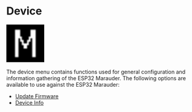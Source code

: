 # Device
<p align="left">
  <img alt="ESP32 WROOM-32U" src="https://github.com/justcallmekoko/ESP32Marauder/blob/master/pictures/icons/device_22.bmp?raw=true" width="100">
</p>
The device menu contains functions used for general configuration and information gathering of the ESP32 Marauder.  
The following options are available to use against the ESP32 Marauder:  

- [Update Firmware](update-firmware)
- [Device Info](device-info)
